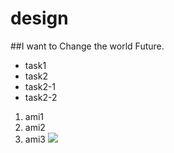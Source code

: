 # design
##I want to Change the world Future. 
* task1
* task2
 * task2-1
 * task2-2

1. ami1
2. ami2
3. ami3
![](https://ts4.cn.mm.bing.net/th?id=OIP-C.hsvmtpJAHNP3nTbxQkOYCAHaEe&w=321&h=194&c=8&rs=1&qlt=90&o=6&pid=3.1&rm=2)
